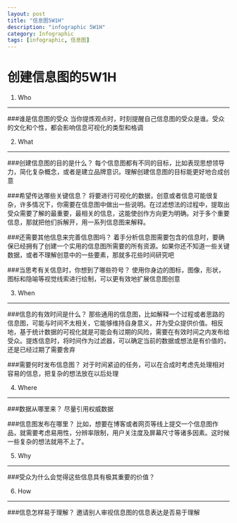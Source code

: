 ```yaml
---
layout: post
title: "信息图5W1H"
description: "infographic 5W1H"
category: Infographic
tags: [infographic, 信息图]
---
```


创建信息图的5W1H
=============================

1. Who
---------------------------
###谁是信息图的受众
当你提炼观点时，时刻提醒自己信息图的受众是谁。受众的文化和个性，都会影响信息可视化的类型和格调

2. What
-------------------------
###创建信息图的目的是什么？
每个信息图都有不同的目标，比如表现思想领导力，简化复杂概念，或者是建立品牌意识。理解创建信息图的目标能更好地合成创意

###希望传达哪些关键信息？
将要进行可视化的数据，创意或者信息可能很复杂，许多情况下，你需要在信息图中做出一些说明。在过滤想法的过程中，提取出受众需要了解的最重要，最相关的信息，这能使创作方向更为明确。对于多个重要信息，那就把他们拆解开，用一系列信息图来解释。

###还需要其他信息来完善信息图吗？
着手分析信息图需要包含的信息时，要确保已经拥有了创建一个实用的信息图所需要的所有资源。如果你还不知道一些关键数据，或者不理解创意中的一些要素，那就多花些时间研究吧

###当思考有关信息时，你想到了哪些符号？
使用你身边的图标，图像，形状，图标和隐喻等视觉线索进行绘制，可以更有效地扩展信息图创意

3. When
--------------------------------
###信息的有效时间是什么？
那些通用的信息图，比如解释一个过程或者思路的信息图，可能与时间不太相关，它能够维持自身意义，并为受众提供价值。相反地，基于统计数据的可视化就是可能会有过期的风险，需要在有效时间之内发布给受众。提炼信息时，将时间作为过滤器，可以确定当前的数据或想法是有价值的，还是已经过期了需要舍弃

###需要何时发布信息图？
对于时间紧迫的任务，可以在合成时考虑先处理相对容易的信息，把复杂的想法放在以后处理

4. Where
-----------------------
###数据从哪里来？
尽量引用权威数据

###信息图发布在哪里？
比如，想要在博客或者网页等线上提交一个信息图作品，就需要考虑易用性，分辨率限制，用户关注度及屏幕尺寸等诸多因素。这时候一些复杂的想法就用不上了。

5. Why
-----------------
###受众为什么会觉得这些信息具有极其重要的价值？

6. How
----------------
###信息怎样易于理解？
邀请别人审视信息图的信息表达是否易于理解
